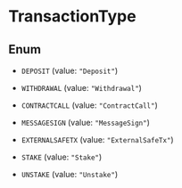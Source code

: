 

# TransactionType

## Enum


* `DEPOSIT` (value: `"Deposit"`)

* `WITHDRAWAL` (value: `"Withdrawal"`)

* `CONTRACTCALL` (value: `"ContractCall"`)

* `MESSAGESIGN` (value: `"MessageSign"`)

* `EXTERNALSAFETX` (value: `"ExternalSafeTx"`)

* `STAKE` (value: `"Stake"`)

* `UNSTAKE` (value: `"Unstake"`)



